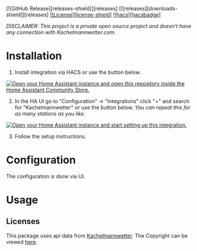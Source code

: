 [![GitHub Release][releases-shield]][releases]
[![releases][downloads-shield]][releases]
[![License][license-shield]](LICENSE)
[![hacs][hacsbadge]](hacs.json)

_DISCLAIMER: This project is a private open source project and doesn't have any connection with Kachelmannwetter.com._

# Installation

1. Install integration via HACS or use the button below.

[![Open your Home Assistant instance and open this repository inside the Home Assistant Community Store.](https://my.home-assistant.io/badges/hacs_repository.svg)](https://my.home-assistant.io/redirect/hacs_repository/?owner=evoWeb&repository=hass-kmw&category=integration)

2. In the HA UI go to "Configuration" -> "Integrations" click "+" and search for "Kachelmannwetter" or use the button below.
_You can repeat this for as many stations as you like._

[![Open your Home Assistant instance and start setting up this integration.](https://my.home-assistant.io/badges/config_flow_start.svg)](https://my.home-assistant.io/redirect/config_flow_start/?domain=kachelmannwetter)

3. Follow the setup instructions.

# Configuration

The configuration is done via UI.

# Usage


## Licenses

This package uses api data from [Kachelmannwetter](https://api.kachelmannwetter.com/v02/_doc.html#/). The Copyright can be viewed [here](https://kachelmannwetter.com/de/site/agb).
